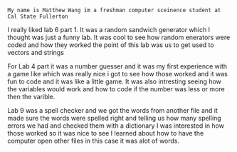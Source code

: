     My name is Matthew Wang im a freshman computer sceinence student at Cal State Fullerton
I really liked lab 6 part 1. It was a random sandwich generator which I thought was just a funny lab. It was cool to see how random 
enerators were coded and how they worked the point of this lab was us to get used to vectors and strings

For Lab 4 part it was a number guesser and it was my first experience with a game like which was really nice i got to see how those 
worked and it was fun to code and it was like a little game. It was also intresting seeing how the variables would work and how to 
code if the number was less or more then the varible.

Lab 9 was a spell checker and we got the words from another file and it made sure the words were spelled right and telling us how many
spelling errors we had and checked them with a dictionary I was interested in how those worked so it was nice to see I learned about 
how to have the computer open other files in this case it was alot of words.

